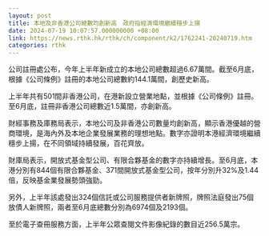 ```yaml
---
layout: post
title: 本地及非香港公司總數均創新高　政府指經濟環境繼續穩步上揚
date: 2024-07-19 10:07:57.000000000 +08:00
link: https://news.rthk.hk/rthk/ch/component/k2/1762241-20240719.htm
categories: rthk
---
```


公司註冊處公布，今年上半年新成立的本地公司總數超過6.67萬間。截至6月底，根據《公司條例》註冊的本地公司總數約144.1萬間，創歷史新高。

上半年共有501間非香港公司，在港新設立營業地點，並根據《公司條例》註冊。至6月底，註冊非香港公司總數近1.5萬間，亦創新高。

財經事務及庫務局表示，本地公司及非香港公司數量均創新高，顯示香港優越的營商環境，是海內外及本地企業發展業務的理想地點。數字亦證明本港經濟環境繼續穩步上揚，在不同領域持續發展，百花齊放。

財庫局表示，開放式基金型公司、有限合夥基金的數字亦持續增長。至6月底，本港分別有844個有限合夥基金、371間開放式基金型公司，按年分別升32%及1.44倍，反映基金業發展勢頭強勁。

另外，上半年該處發出324個信託或公司服務提供者新牌照，牌照法庭發出75個放債人新牌照，兩者至6月底總數分別為6974個及2193個。

至於電子查冊服務方面，上半年公眾查閱文件影像紀錄的數目近256.5萬宗。
